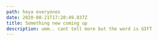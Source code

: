 ```yaml
---
path: heya everyones
date: 2020-08-21T17:28:49.837Z
title: Something new coming up
description: umm.. cant tell more but the word is GIFT
---
```

<script>

Console.log("Booyaaah");

</script>